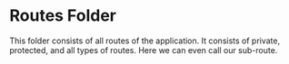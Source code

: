 # Routes Folder

This folder consists of all routes of the application. It consists of private, protected, and all types of routes. Here we can even call our sub-route.